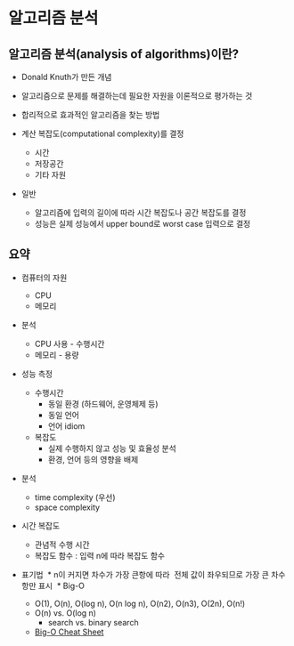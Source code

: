 # 알고리즘 분석

## 알고리즘 분석(analysis of algorithms)이란?
 * Donald Knuth가 만든 개념
 * 알고리즘으로 문제를 해결하는데 필요한 자원을 이론적으로 평가하는 것
 * 합리적으로 효과적인 알고리즘을 찾는 방법

 * 계산 복잡도(computational complexity)를 결정
    * 시간
    * 저장공간
    * 기타 자원
 * 일반
   * 알고리즘에 입력의 길이에 따라 시간 복잡도나 공간 복잡도를 결정
   * 성능은 실제 성능에서 upper bound로 worst case 입력으로 결정

## 요약
 * 컴퓨터의 자원
   * CPU
   * 메모리
 * 분석
   * CPU 사용 - 수행시간
   * 메모리 - 용량
 * 성능 측정
   * 수행시간 
     * 동일 환경 (하드웨어, 운영체제 등) 
     * 동일 언어
     * 언어 idiom
   * 복잡도
     * 실제 수행하지 않고 성능 및 효율성 분석
     * 환경, 언어 등의 영향을 배제

 * 분석
   * time complexity (우선)
   * space complexity

 * 시간 복잡도
   * 관념적 수행 시간 
   * 복잡도 함수 : 입력 n에 따라 복잡도 함수

* 표기법
  * n이 커지면 차수가 가장 큰항에 따라  전체 값이 좌우되므로 가장 큰 차수 항만 표시
  * Big-O
    * O(1), O(n), O(log n), O(n log n), O(n2), O(n3), O(2n), O(n!)
    * O(n) vs. O(log n)
      * search vs. binary search
  * [Big-O Cheat Sheet](http://bigocheatsheet.com/)
